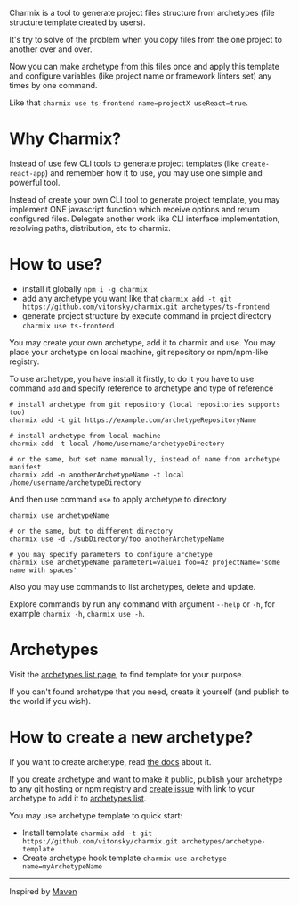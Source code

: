 Charmix is a tool to generate project files structure from archetypes (file structure template created by users).

It's try to solve of the problem when you copy files from the one project to another over and over.

Now you can make archetype from this files once and apply this template and configure variables (like project name or framework linters set) any times by one command.

Like that `charmix use ts-frontend name=projectX useReact=true`.

# Why Charmix?

Instead of use few CLI tools to generate project templates (like `create-react-app`) and remember how it to use, you may use one simple and powerful tool.

Instead of create your own CLI tool to generate project template, you may implement ONE javascript function which receive options and return configured files. Delegate another work like CLI interface implementation, resolving paths, distribution, etc to charmix.

# How to use?

- install it globally `npm i -g charmix`
- add any archetype you want like that `charmix add -t git https://github.com/vitonsky/charmix.git archetypes/ts-frontend`
- generate project structure by execute command in project directory `charmix use ts-frontend`

You may create your own archetype, add it to charmix and use. You may place your archetype on local machine, git repository or npm/npm-like registry.

To use archetype, you have install it firstly, to do it you have to use command `add` and specify reference to archetype and type of reference

```
# install archetype from git repository (local repositories supports too)
charmix add -t git https://example.com/archetypeRepositoryName

# install archetype from local machine
charmix add -t local /home/username/archetypeDirectory

# or the same, but set name manually, instead of name from archetype manifest
charmix add -n anotherArchetypeName -t local /home/username/archetypeDirectory
```

And then use command `use` to apply archetype to directory

```
charmix use archetypeName

# or the same, but to different directory
charmix use -d ./subDirectory/foo anotherArchetypeName

# you may specify parameters to configure archetype
charmix use archetypeName parameter1=value1 foo=42 projectName='some name with spaces'
```

Also you may use commands to list archetypes, delete and update.

Explore commands by run any command with argument `--help` or `-h`, for example `charmix -h`, `charmix use -h`.

# Archetypes

Visit the [archetypes list page][archetypeslist], to find template for your purpose.

If you can't found archetype that you need, create it yourself (and publish to the world if you wish).

# How to create a new archetype?

If you want to create archetype, read [the docs](./docs/ArchetypeAPI.md) about it.

If you create archetype and want to make it public, publish your archetype to any git hosting or npm registry and [create issue](https://github.com/vitonsky/charmix/issues/new) with link to your archetype to add it to [archetypes list][archetypeslist].

You may use archetype template to quick start:

- Install template `charmix add -t git https://github.com/vitonsky/charmix.git archetypes/archetype-template`
- Create archetype hook template `charmix use archetype name=myArchetypeName`

---

Inspired by [Maven](https://maven.apache.org/archetype/index.html)

<!-- TODO: add links -->

[archetypeslist]: #
